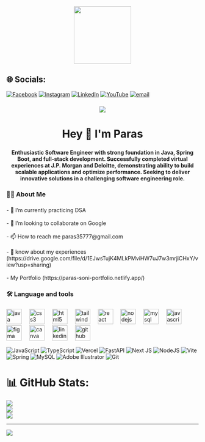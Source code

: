 <div align="center">
  <img height="150" src="https://media4.giphy.com/media/v1.Y2lkPTc5MGI3NjExdGRraWVrMTdheWppOWRpbHNnN3E3NThpazNjcHZ5MmcxYzlkbmpmdSZlcD12MV9pbnRlcm5hbF9naWZfYnlfaWQmY3Q9Zw/FeVg8ViEczcxG/giphy.gif"  />
</div>

###

## 🌐 Socials:
[![Facebook](https://img.shields.io/badge/Facebook-%231877F2.svg?logo=Facebook&logoColor=white)]() [![Instagram](https://img.shields.io/badge/Instagram-%23E4405F.svg?logo=Instagram&logoColor=white)](https://instagram.com/parxzz.__) [![LinkedIn](https://img.shields.io/badge/LinkedIn-%230077B5.svg?logo=linkedin&logoColor=white)](https://www.linkedin.com/in/paras-soni-067506347/) [![YouTube](https://img.shields.io/badge/YouTube-%23FF0000.svg?logo=YouTube&logoColor=white)](https://youtube.com/@Parxzz) [![email](https://img.shields.io/badge/Email-D14836?logo=gmail&logoColor=white)](mailto:parxzzmaterial@gmail.com) 


###

<div align="center">
  <img src="https://visitor-badge.laobi.icu/badge?page_id=parxzz.parxzz&"  />
</div>

###

<h1 align="center">Hey 👋 I'm Paras</h1>

###

<h4 align="center">Enthusiastic Software Engineer with strong foundation in Java, Spring Boot, and full-stack development. Successfully completed virtual experiences at J.P. Morgan and Deloitte, demonstrating ability to build scalable applications and optimize performance. Seeking to deliver innovative solutions in a challenging software engineering role.</h4>

###

<h3 align="left">👩‍💻  About Me</h3>

###

<p align="left">- 🌱 I’m currently practicing DSA<br><br>- 👯 I’m looking to collaborate on Google<br><br>- 📫 How to reach me paras35777@gmail.com<br><br>- 📑 know about my experiences (https://drive.google.com/file/d/1EJwsTujK4MLkPMviHW7uJ7w3mrjiCHxY/view?usp=sharing)<br><br>- My Portfolio (https://paras-soni-portfolio.netlify.app/)</p> 

###

<h3 align="left">🛠 Language and tools</h3>

###

<div align="left">
  <img src="https://cdn.jsdelivr.net/gh/devicons/devicon/icons/java/java-original.svg" height="40" alt="java logo"  />
  <img width="12" />
  <img src="https://cdn.jsdelivr.net/gh/devicons/devicon/icons/css3/css3-original.svg" height="40" alt="css3 logo"  />
  <img width="12" />
  <img src="https://cdn.jsdelivr.net/gh/devicons/devicon/icons/html5/html5-original.svg" height="40" alt="html5 logo"  />
  <img width="12" />
  <img src="https://cdn.jsdelivr.net/gh/devicons/devicon/icons/tailwindcss/tailwindcss-original-wordmark.svg" height="40" alt="tailwindcss logo"  />
  <img width="12" />
  <img src="https://cdn.jsdelivr.net/gh/devicons/devicon/icons/react/react-original.svg" height="40" alt="react logo"  />
  <img width="12" />
  <img src="https://cdn.jsdelivr.net/gh/devicons/devicon/icons/nodejs/nodejs-original.svg" height="40" alt="nodejs logo"  />
  <img width="12" />
  <img src="https://cdn.jsdelivr.net/gh/devicons/devicon/icons/mysql/mysql-original.svg" height="40" alt="mysql logo"  />
  <img width="12" />
  <img src="https://cdn.jsdelivr.net/gh/devicons/devicon/icons/javascript/javascript-original.svg" height="40" alt="javascript logo"  />
  <img width="12" />
  <img src="https://cdn.jsdelivr.net/gh/devicons/devicon/icons/figma/figma-original.svg" height="40" alt="figma logo"  />
  <img width="12" />
  <img src="https://cdn.jsdelivr.net/gh/devicons/devicon/icons/canva/canva-original.svg" height="40" alt="canva logo"  />
  <img width="12" />
  <img src="https://cdn.jsdelivr.net/gh/devicons/devicon/icons/linkedin/linkedin-original.svg" height="40" alt="linkedin logo"  />
  <img width="12" />
  <img src="https://cdn.jsdelivr.net/gh/devicons/devicon/icons/github/github-original.svg" height="40" alt="github logo"  />
</div>

 ![JavaScript](https://img.shields.io/badge/javascript-%23323330.svg?style=for-the-badge&logo=javascript&logoColor=%23F7DF1E) ![TypeScript](https://img.shields.io/badge/typescript-%23007ACC.svg?style=for-the-badge&logo=typescript&logoColor=white) ![Vercel](https://img.shields.io/badge/vercel-%23000000.svg?style=for-the-badge&logo=vercel&logoColor=white) ![FastAPI](https://img.shields.io/badge/FastAPI-005571?style=for-the-badge&logo=fastapi) ![Next JS](https://img.shields.io/badge/Next-black?style=for-the-badge&logo=next.js&logoColor=white) ![NodeJS](https://img.shields.io/badge/node.js-6DA55F?style=for-the-badge&logo=node.js&logoColor=white) ![Vite](https://img.shields.io/badge/vite-%23646CFF.svg?style=for-the-badge&logo=vite&logoColor=white) ![Spring](https://img.shields.io/badge/spring-%236DB33F.svg?style=for-the-badge&logo=spring&logoColor=white) ![MySQL](https://img.shields.io/badge/mysql-4479A1.svg?style=for-the-badge&logo=mysql&logoColor=white) ![Adobe Illustrator](https://img.shields.io/badge/adobe%20illustrator-%23FF9A00.svg?style=for-the-badge&logo=adobe%20illustrator&logoColor=white) ![Git](https://img.shields.io/badge/git-%23F05033.svg?style=for-the-badge&logo=git&logoColor=white) 
 
# 📊 GitHub Stats:
![](https://github-readme-stats.vercel.app/api?username=parxzz&theme=dark&hide_border=false&include_all_commits=false&count_private=false)<br/>
![](https://nirzak-streak-stats.vercel.app/?user=parxzz&theme=dark&hide_border=false)<br/>
![](https://github-readme-stats.vercel.app/api/top-langs/?username=parxzz&theme=dark&hide_border=false&include_all_commits=false&count_private=false&layout=compact)

---
[![](https://visitcount.itsvg.in/api?id=parxzz&icon=0&color=0)](https://visitcount.itsvg.in)


<!-- Proudly created with GPRM ( https://gprm.itsvg.in ) -->
###

